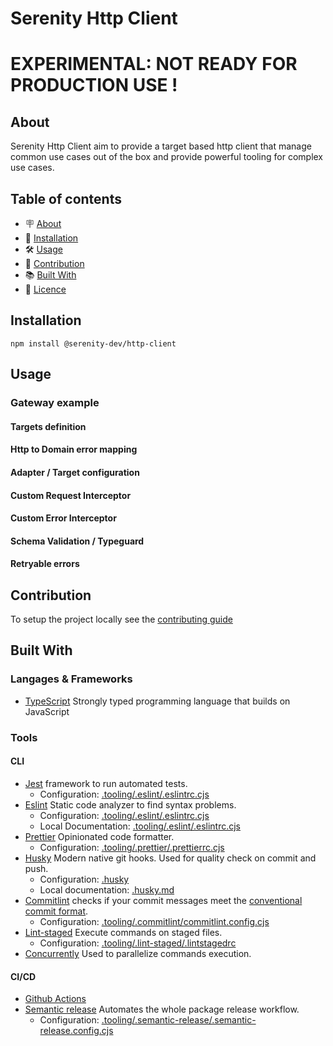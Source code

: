 # Serenity Http Client

# EXPERIMENTAL: NOT READY FOR PRODUCTION USE !

## About

Serenity Http Client aim to provide a target based http client that manage common use cases out of the box and provide powerful tooling for complex use cases.

## Table of contents

- 🪧 [About](#about)
- 🚀 [Installation](#installation)
- 🛠️ [Usage](#usage)
- 🤝 [Contribution](#contribution)
- 📚 [Built With](#built-with)
- 📝 [Licence](#licence)

## Installation

```
npm install @serenity-dev/http-client
```

## Usage

### Gateway example

#### Targets definition

#### Http to Domain error mapping

#### Adapter / Target configuration

#### Custom Request Interceptor

#### Custom Error Interceptor

#### Schema Validation / Typeguard

#### Retryable errors

####

## Contribution

To setup the project locally see the [contributing guide](docs/CONTRIBUTING.md)

## Built With

### Langages & Frameworks

- [TypeScript](https://www.typescriptlang.org/) Strongly typed programming language that builds on JavaScript

### Tools

#### CLI

- [Jest](https://jestjs.io/) framework to run automated tests.
  - Configuration: [.tooling/.eslint/.eslintrc.cjs](.tooling/.eslint/.eslintrc.cjs)
- [Eslint](https://eslint.org/) Static code analyzer to find syntax problems.
  - Configuration: [.tooling/.eslint/.eslintrc.cjs](.tooling/.eslint/.eslintrc.cjs)
  - Local Documentation: [.tooling/.eslint/.eslintrc.cjs](.tooling/.eslint/.eslintrc.cjs)
- [Prettier](https://prettier.io/) Opinionated code formatter.
  - Configuration: [.tooling/.prettier/.prettierrc.cjs](.tooling/.prettier/.prettierrc.cjs)
- [Husky](https://typicode.github.io/husky/#/) Modern native git hooks. Used for quality check on commit and push.
  - Configuration: [.husky](.husky)
  - Local documentation: [.husky.md](.husky/husky.md)
- [Commitlint](https://github.com/conventional-changelog/commitlint) checks if your commit messages meet the [conventional commit format](https://www.conventionalcommits.org/en/v1.0.0/).
  - Configuration: [.tooling/.commitlint/commitlint.config.cjs](.tooling/.commitlint/commitlint.config.cjs)
- [Lint-staged](https://github.com/okonet/lint-staged) Execute commands on staged files.
  - Configuration: [.tooling/.lint-staged/.lintstagedrc](.tooling/.lint-staged/.lintstagedrc)
- [Concurrently](https://github.com/open-cli-tools/concurrently) Used to parallelize commands execution.

#### CI/CD

- [Github Actions](https://docs.github.com/en/actions)
- [Semantic release](https://github.com/semantic-release/semantic-release) Automates the whole package release workflow.
  - Configuration: [.tooling/.semantic-release/.semantic-release.config.cjs](.tooling/.semantic-release/.semantic-release.config.cjs)
